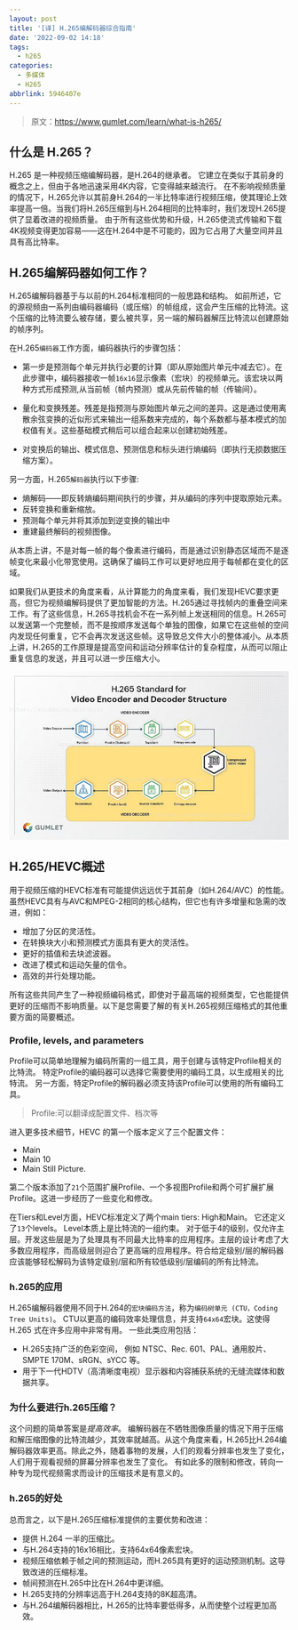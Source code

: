 ```yaml
---
layout: post
title: '[译] H.265编解码器综合指南'
date: '2022-09-02 14:18'
tags:
  - h265
categories:
  - 多媒体
  - H265
abbrlink: 5946407e
---
```


> 原文：https://www.gumlet.com/learn/what-is-h265/

## 什么是 H.265？

H.265 是一种视频压缩编解码器，是H.264的继承者。 它建立在类似于其前身的概念之上，但由于各地迅速采用4K内容，它变得越来越流行。 在不影响视频质量的情况下，H.265允许以其前身H.264的一半比特率进行视频压缩，使其理论上效率提高一倍。当我们将H.265压缩到与H.264相同的比特率时，我们发现H.265提供了显着改进的视频质量。 由于所有这些优势和升级，H.265使流式传输和下载4K视频变得更加容易——这在H.264中是不可能的，因为它占用了大量空间并且具有高比特率。

<!--more-->

## H.265编解码器如何工作？

H.265编解码器基于与以前的H.264标准相同的一般思路和结构。 如前所述，它的源视频由一系列由编码器编码（或压缩）的帧组成，这会产生压缩的比特流。这个压缩的比特流要么被存储，要么被共享，另一端的解码器解压比特流以创建原始的帧序列。

在H.265`编码器`工作方面，编码器执行的步骤包括：

- 第一步是预测每个单元并执行必要的计算（即从原始图片单元中减去它）。在此步骤中，编码器接收一帧`16x16`显示像素（宏块）的视频单元。该宏块以两种方式形成预测,从当前帧（帧内预测）或从先前传输的帧（传输间）。

- 量化和变换残差。残差是指预测与原始图片单元之间的差异。这是通过使用离散余弦变换的近似形式来输出一组系数来完成的，每个系数都与基本模式的加权值有关。这些基础模式稍后可以组合起来以创建初始残差。

- 对变换后的输出、模式信息、预测信息和标头进行熵编码（即执行无损数据压缩方案）。

另一方面，H.265`解码器`执行以下步骤:

- 熵解码——即反转熵编码期间执行的步骤，并从编码的序列中提取原始元素。
- 反转变换和重新缩放。
- 预测每个单元并将其添加到逆变换的输出中
- 重建最终解码的视频图像。

从本质上讲，不是对每一帧的每个像素进行编码，而是通过识别静态区域而不是逐帧变化来最小化带宽使用。这确保了编码工作可以更好地应用于每帧都在变化的区域。

如果我们从更技术的角度来看，从计算能力的角度来看，我们发现HEVC要求更高，但它为视频编解码提供了更加智能的方法。H.265通过寻找帧内的重叠空间来工作。有了这些信息，H.265寻找机会不在一系列帧上发送相同的信息。H.265可以发送第一个完整帧，而不是按顺序发送每个单独的图像，如果它在这些帧的空间内发现任何重复，它不会再次发送这些帧。这导致总文件大小的整体减小。从本质上讲，H.265的工作原理是提高空间和运动分辨率估计的复杂程度，从而可以阻止重复信息的发送，并且可以进一步压缩大小。

![H265 Encoder Decoder](/images/2022/09/h265_encoder_decoder.png)


## H.265/HEVC概述

用于视频压缩的HEVC标准有可能提供远远优于其前身（如H.264/AVC）的性能。虽然HEVC具有与AVC和MPEG-2相同的核心结构，但它也有许多增量和急需的改进，例如：

- 增加了分区的灵活性。
- 在转换块大小和预测模式方面具有更大的灵活性。
- 更好的插值和去块滤波器。
- 改进了模式和运动矢量的信令。
- 高效的并行处理功能。

所有这些共同产生了一种视频编码格式，即使对于最高端的视频类型，它也能提供更好的压缩而不影响质量。以下是您需要了解的有关H.265视频压缩格式的其他重要方面的简要概述。

### Profile, levels, and parameters

Profile可以简单地理解为编码所需的一组工具，用于创建与该特定Profile相关的比特流。 特定Profile的编码器可以选择它需要使用的编码工具，以生成相关的比特流。 另一方面，特定Profile的解码器必须支持该Profile可以使用的所有编码工具。

> Profile:可以翻译成配置文件、档次等

进入更多技术细节，HEVC 的第一个版本定义了三个配置文件：

- Main
- Main 10
- Main Still Picture.

第二个版本添加了`21`个范围扩展Profile、一个多视图Profile和两个可扩展扩展Profile。这进一步经历了一些变化和修改。

在Tiers和Level方面，HEVC标准定义了两个main tiers: High和Main。 它还定义了`13`个levels。 Level本质上是比特流的一组约束。 对于低于4的级别，仅允许主层。开发这些层是为了处理具有不同最大比特率的应用程序。主层的设计考虑了大多数应用程序，而高级层则迎合了更高端的应用程序。符合给定级别/层的解码器应该能够轻松解码为该特定级别/层和所有较低级别/层编码的所有比特流。


### h.265的应用

H.265编解码器使用不同于H.264的`宏块编码方法`，称为`编码树单元 (CTU，Coding Tree Units)`。 CTU以更高的编码效率处理信息，并支持`64x64`宏块。这使得H.265 式在许多应用中非常有用。 一些此类应用包括：

- H.265支持广泛的色彩空间， 例如 NTSC、Rec. 601、PAL、通用胶片、SMPTE 170M、sRGN、sYCC 等。
- 用于下一代HDTV（高清晰度电视）显示器和内容捕获系统的无缝流媒体和数据共享。

### 为什么要进行h.265压缩？

这个问题的简单答案是*提高效率*。 编解码器在不牺牲图像质量的情况下用于压缩和解压缩图像的比特流越少，其效率就越高。从这个角度来看，H.265比H.264编解码器效率更高。除此之外，随着事物的发展，人们的观看分辨率也发生了变化，人们用于观看视频的屏幕分辨率也发生了变化。 有如此多的限制和修改，转向一种专为现代视频需求而设计的压缩技术是有意义的。


### h.265的好处

总而言之，以下是H.265压缩标准提供的主要优势和改进：

- 提供 H.264 一半的压缩比。
- 与H.264支持的16x16相比，支持64x64像素宏块。
- 视频压缩依赖于帧之间的预测运动，而H.265具有更好的运动预测机制。这导致改进的压缩标准。
- 帧间预测在H.265中比在H.264中更详细。
- H.265支持的分辨率远高于H.264支持的8K超高清。
- 与H.264编解码器相比，H.265的比特率要低得多，从而使整个过程更加高效。
